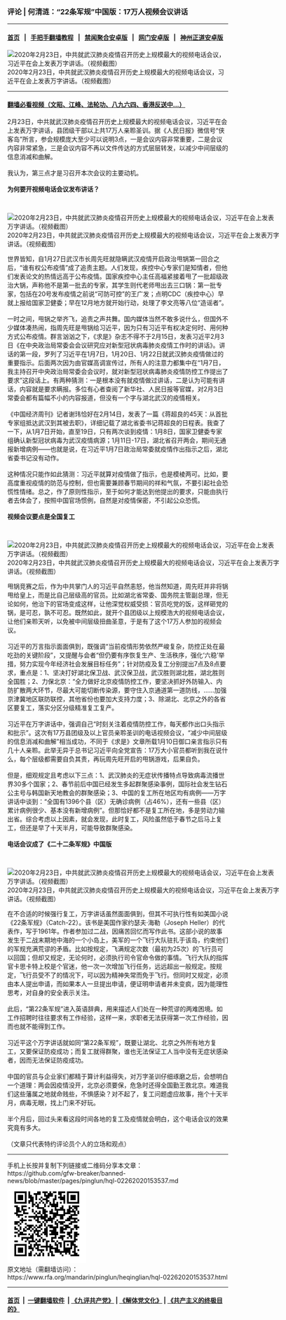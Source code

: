 ### 评论 | 何清涟：“22条军规”中国版：17万人视频会议讲话
------------------------

#### [首页](https://github.com/gfw-breaker/banned-news/blob/master/README.md) &nbsp;&nbsp;|&nbsp;&nbsp; [手把手翻墙教程](https://github.com/gfw-breaker/guides/wiki) &nbsp;&nbsp;|&nbsp;&nbsp; [禁闻聚合安卓版](https://github.com/gfw-breaker/bn-android) &nbsp;&nbsp;|&nbsp;&nbsp; [网门安卓版](https://github.com/oGate2/oGate) &nbsp;&nbsp;|&nbsp;&nbsp; [神州正道安卓版](https://github.com/SzzdOgate/update) 



<div id="headerimg">
 <img alt="2020年2月23日，中共就武汉肺炎疫情召开历史上规模最大的视频电话会议，习近平在会上发表万字讲话。（视频截图）" src="https://www.rfa.org/mandarin/pinglun/heqinglian/hql-02262020153537.html/Capture1.PNG/image" title="2020年2月23日，中共就武汉肺炎疫情召开历史上规模最大的视频电话会议，习近平在会上发表万字讲话。（视频截图）"/>
 <div id="headerimgcontents">
  <div id="headerimgcaption">
   <span>
    2020年2月23日，中共就武汉肺炎疫情召开历史上规模最大的视频电话会议，习近平在会上发表万字讲话。（视频截图）
   </span>
   <!-- zoomattribute -->
  </div>
  <!-- headerimgcaption -->
 </div>
 <!-- headerimagecontents -->
</div>

<hr/>


#### [翻墙必看视频（文昭、江峰、法轮功、八九六四、香港反送中...）](https://github.com/gfw-breaker/banned-news/blob/master/pages/link3.md)

<div id="storytext">
 <div>
  <div class="slot_header">
  </div>
 </div>
 <p>
  2月23日，中共就武汉肺炎疫情召开历史上规模最大的视频电话会议，习近平在会上发表万字讲话，县团级干部以上共17万人亲聆圣训。据《人民日报》微信号“侠客岛”所言，参会规模庞大至少可以说明3点，一是会议内容非常重要，二是会议内容非常紧急，三是会议内容不再以文件传达的方式层层转发，以减少中间层级的信息消减和曲解。
  <br/>
  <br/>
  我认为，第三点才是习召开本次会议的主要动机。
  <br/>
  <br/>
  <b>
   为何要开视频电话会议发布讲话？
  </b>
 </p>
 <p>
  <b>
  </b>
  <br/>
  <div class="image-inline captioned" style="width:622px;">
   <div style="width:622px;">
    <img alt="2020年2月23日，中共就武汉肺炎疫情召开历史上规模最大的视频电话会议，习近平在会上发表万字讲话。（视频截图）" src="https://www.rfa.org/mandarin/pinglun/heqinglian/hql-02262020153537.html/Capture.PNG" title="2020年2月23日，中共就武汉肺炎疫情召开历史上规模最大的视频电话会议，习近平在会上发表万字讲话。（视频截图）"/>
   </div>
   <div class="image-caption">
    <span style="width:622px;">
     2020年2月23日，中共就武汉肺炎疫情召开历史上规模最大的视频电话会议，习近平在会上发表万字讲话。（视频截图）
    </span>
    <span class="copyright">
    </span>
   </div>
  </div>
 </p>
 <p>
  世界皆知，自1月27日武汉市长周先旺就隐瞒武汉疫情开启政治甩锅第一回合之后，“谁有权公布疫情”成了追责主题。人们发现，疾控中心专家们是知情者，但他们发表论文的热情远高于公布疫情。国家疾控中心主任高福紧接着甩了一批超级政治大锅，声称他不是第一批去的专家，其学生则代老师甩出去三口锅：第一批专家，包括在20号发布疫情之前说“可防可控”的王广发；点明CDC（疾控中心）早就上报给国家卫健委；早在12月地方就开始行动，处理了李文亮等八位“造谣者”。
  <br/>
  <br/>
  一时之间，甩锅之举齐飞，追责之声共舞。国内媒体当然不敢多说什么，但国外不少媒体凑热闹，指周先旺是甩锅给习近平，因为只有习近平有权决定何时、用何种方式公布疫情。群言汹汹之下，《求是》杂志不得不于2月15日，发表习近平2月3日《在中央政治局常委会会议研究应对新型冠状病毒肺炎疫情工作时的讲话》。讲话的第一段，罗列了习近平在1月7日，1月20日、1月22日就武汉肺炎疫情做过的重要指示。后面两次因为由官媒高调宣传过，所有人的注意力都集中在“1月7日，我主持召开中央政治局常委会会议时，就对新型冠状病毒肺炎疫情防控工作提出了要求”这段话上。有两种猜测：一是根本没有就疫情做过讲话，二是认为可能有讲话，内容就是要求瞒报。多位有心者查阅了新华社、人民日报等官媒，对2月3日常委会都有篇幅不小的内容报道，但没有一个字与湖北武汉的疫情相关。
  <br/>
  <br/>
  《中国经济周刊》记者谢玮恰好在2月14日，发表了一篇《蒋超良的45天：从首批专家组抵达武汉到其被去职》，详细记载了湖北省委书记蒋超良的日程表。我查了一下，从1月7日开始，直至19日，只有两次谈到疫情：1月8日，国家卫健委专家组确认新型冠状病毒为武汉疫情病源；1月11日-17日，湖北省召开两会，期间无通报新增病例——也就是说，在习近平1月7日政治局常委就疫情作出指示之后，湖北省委书记没有动作。
  <br/>
  <br/>
  这种情况只能作如此猜测：习近平就算对疫情做了指示，也是模棱两可。比如，要高度重视疫情的防范与控制，但也需要兼顾春节期间的祥和气氛，不要引起社会恐慌性情绪。总之，作了原则性指示，至于如何才能达到他提出的要求，只能由执行者去体会了，按照中国官场惯例，自然是对疫情保密，不引起公众恐慌。
  <br/>
  <br/>
  <b>
   视频会议要点是全国复工
  </b>
 </p>
 <p>
  <b>
  </b>
  <br/>
  <div class="image-inline captioned" style="width:622px;">
   <div style="width:622px;">
    <img alt="2020年2月23日，中共就武汉肺炎疫情召开历史上规模最大的视频电话会议，习近平在会上发表万字讲话。（视频截图）" src="https://www.rfa.org/mandarin/pinglun/heqinglian/hql-02262020153537.html/Captur3.PNG" title="2020年2月23日，中共就武汉肺炎疫情召开历史上规模最大的视频电话会议，习近平在会上发表万字讲话。（视频截图）"/>
   </div>
   <div class="image-caption">
    <span style="width:622px;">
     2020年2月23日，中共就武汉肺炎疫情召开历史上规模最大的视频电话会议，习近平在会上发表万字讲话。（视频截图）
    </span>
    <span class="copyright">
    </span>
   </div>
  </div>
 </p>
 <p>
  甩锅竞赛之后，作为中共掌门人的习近平自然恚怒，他当然知道，周先旺并非将锅甩给皇上，而是比自己层级高的官员。比如湖北省常委、国务院主管副总理，但无论如何，他治下的官场变成这样，让他深觉权威受损：官员吃党的饭，这样砸党的锅，是可忍，孰不可忍。既然如此，就开个县团级以上规模浩大的视频电话会议，让他们亲聆天听，以免被中间层级扭曲圣意，于是有了这个17万人参加的视频会议。
  <br/>
  <br/>
  习近平的万言指示面面俱到，既强调“当前疫情形势依然严峻复杂，防控正处在最吃劲的关键阶段”，又提醒与会者“但仍要有序恢复生产、生活秩序，强化‘六稳’举措，努力实现今年经济社会发展目标任务”；针对防疫及复工分别提出7点及8点要求，重点是：1、坚决打好湖北保卫战、武汉保卫战，武汉胜则湖北胜，湖北胜则全国胜；2、力保北京：“全力做好北京疫情防控工作，要坚决抓好外防输入、内防扩散两大环节，尽最大可能切断传染源，要守住入京通道第一道防线，……加强京津冀地区联防联控，其他省份也要加大支持力度；3、除湖北、北京之外的各省区要复工，落实分区分级精准复工复产。
  <br/>
  <br/>
  习近平在万字讲话中，强调自己“时刻关注着疫情防控工作，每天都作出口头指示和批示”。这次有17万县团级及以上官员亲聆圣训的电话视频会议，“减少中间层级的信息消减和曲解”相当成功，不同于《求是》文章所载1月10日御口亲言指示只有几十人亲聆。此举无异于总书记习近平向全党宣告：17万大小官员都听到我在说什么，每个层级都需要自负其责，再玩周先旺开启的甩锅游戏，后果自负。
  <br/>
  <br/>
  但是，细观规定且考虑以下三点：1、武汉肺炎的无症状传播特点导致病毒流播世界30多个国家；2、春节前后中国已经发生多起群聚感染事例，国际社会发生钻石公主号与韩国新天地教会的群聚感染；3、中国的复工所在地区均有病例——万字讲话中谈到：“全国有1396个县（区）无确诊病例（占46%），还有一些县（区）累计病例很少、基本没有新增病例”。但那恰好都不是复工所在地，多是劳动力输出省。综合考虑以上因素，就会发现，此时复工，风险虽然低于春节之后马上复工，但还是早了十天半月，可能导致群聚感染。
  <br/>
  <br/>
  <b>
   电话会议成了《二十二条军规》中国版
  </b>
 </p>
 <p>
  <b>
  </b>
  <br/>
  <div class="image-inline captioned" style="width:622px;">
   <div style="width:622px;">
    <img alt="2020年2月23日，中共就武汉肺炎疫情召开历史上规模最大的视频电话会议，习近平在会上发表万字讲话。（视频截图）" src="https://www.rfa.org/mandarin/pinglun/heqinglian/hql-02262020153537.html/7e1f-ipvnszf1714632.png" title="2020年2月23日，中共就武汉肺炎疫情召开历史上规模最大的视频电话会议，习近平在会上发表万字讲话。（视频截图）"/>
   </div>
   <div class="image-caption">
    <span style="width:622px;">
     2020年2月23日，中共就武汉肺炎疫情召开历史上规模最大的视频电话会议，习近平在会上发表万字讲话。（视频截图）
    </span>
    <span class="copyright">
    </span>
   </div>
  </div>
 </p>
 <p>
  在不合适的时候强行复工，万字讲话虽然面面俱到，但其不可执行性有如美国小说《22条军规》（Catch-22）。该书是美国作家约瑟夫·海勒（Joseph Heller）的代表作，写于1961年。作者参加过二战，因痛苦回忆而写作此书。这部小说的故事发生于二战末期地中海的一个小岛上，美军的一个飞行大队驻扎于该岛，约束他们的军规充满荒谬的矛盾。比如按规定，飞满规定次数（最初为25次）的飞行员可以回国；但却又规定，无论何时，必须执行司令官命令做的事情。飞行大队的指挥官卡思卡特上校是个官迷，他一次一次增加飞行任务，远远超出一般规定。按规定，飞行员受不了的情况下，可以因为精神失常而免于飞行。但同时又规定，必须由本人提出申请，而如果本人一旦提出申请，便证明申请者并未变疯，因为能理性思考，对自身的安全表示关注。
  <br/>
  <br/>
  此后，“第22条军规”进入英语辞典，用来描述人们处在一种荒谬的两难困境。如工作招聘时往往要求有工作经验，这样一来，求职者无法获得第一次工作经验，因而也就不能得到工作。
  <br/>
  <br/>
  习近平这个万字讲话就如同“第22条军规”，既要让湖北、北京之外所有地方复工，又要保证防疫成功；而复工就得群聚，谁也无法保证工人当中没有无症状感染者，因而无法保证防疫成功。
  <br/>
  <br/>
  中国的官员与企业家们都精于算计利益得失，对万字圣训仔细琢磨之后，会想明白一个道理：两会因疫情没开，北京必须要保，危急时还得全国勤王救北京。难道我们这些藩属之地就命贱些，不惧感染？对不起了，复工问题虚应故事，拖个十天半月，病毒无眼，找上门来不好玩。
  <br/>
  <br/>
  半个月后，回过头来看这段时间各地的复工及疫情就会明白，这个电话会议的效果究竟有多大。
  <br/>
  <br/>
  （文章只代表特约评论员个人的立场和观点）
 </p>
</div>

<hr/>
手机上长按并复制下列链接或二维码分享本文章：<br/>
https://github.com/gfw-breaker/banned-news/blob/master/pages/pinglun/hql-02262020153537.md <br/>
<a href='https://github.com/gfw-breaker/banned-news/blob/master/pages/pinglun/hql-02262020153537.md'><img src='https://github.com/gfw-breaker/banned-news/blob/master/pages/pinglun/hql-02262020153537.md.png'/></a> <br/>
原文地址（需翻墙访问）：https://www.rfa.org/mandarin/pinglun/heqinglian/hql-02262020153537.html


------------------------
#### [首页](https://github.com/gfw-breaker/banned-news/blob/master/README.md) &nbsp;|&nbsp; [一键翻墙软件](https://github.com/gfw-breaker/nogfw/blob/master/README.md) &nbsp;| [《九评共产党》](https://github.com/gfw-breaker/9ping.md/blob/master/README.md#九评之一评共产党是什么) | [《解体党文化》](https://github.com/gfw-breaker/jtdwh.md/blob/master/README.md) | [《共产主义的终极目的》](https://github.com/gfw-breaker/gczydzjmd.md/blob/master/README.md)


<img src='http://gfw-breaker.win/banned-news/pages/pinglun/hql-02262020153537.md' width='0px' height='0px'/>